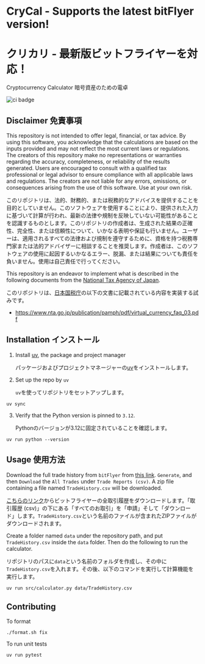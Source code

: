 # CryCal - Supports the latest bitFlyer version!
# クリカリ - 最新版ビットフライヤーを対応！
Cryptocurrency Calculator 暗号資産のための電卓

![ci badge](https://github.com/YizhouFan/CryCal/actions/workflows/ci.yml/badge.svg)

## Disclaimer 免責事項
This repository is not intended to offer legal, financial, or tax advice. By using this software, you acknowledge that the calculations are based on the inputs provided and may not reflect the most current laws or regulations. The creators of this repository make no representations or warranties regarding the accuracy, completeness, or reliability of the results generated. Users are encouraged to consult with a qualified tax professional or legal advisor to ensure compliance with all applicable laws and regulations. The creators are not liable for any errors, omissions, or consequences arising from the use of this software. Use at your own risk.

このリポジトリは、法的、財務的、または税務的なアドバイスを提供することを目的としていません。このソフトウェアを使用することにより、提供された入力に基づいて計算が行われ、最新の法律や規制を反映していない可能性があることを認識するものとします。このリポジトリの作成者は、生成された結果の正確性、完全性、または信頼性について、いかなる表明や保証も行いません。ユーザーは、適用されるすべての法律および規制を遵守するために、資格を持つ税務専門家または法的アドバイザーに相談することを推奨します。作成者は、このソフトウェアの使用に起因するいかなるエラー、脱漏、または結果についても責任を負いません。使用は自己責任で行ってください。

This repository is an endeavor to implement what is described in the following documents from the [National Tax Agency of Japan](https://www.nta.go.jp/).

このリポジトリは、[日本国税庁](https://www.nta.go.jp/)の以下の文書に記載されている内容を実装する試みです。

- https://www.nta.go.jp/publication/pamph/pdf/virtual_currency_faq_03.pdf

## Installation インストール
1. Install [uv](https://github.com/astral-sh/uv), the package and project manager

    パッケージおよびプロジェクトマネージャーの[uv](https://github.com/astral-sh/uv)をインストールします。
2. Set up the repo by `uv`

    `uv`を使ってリポジトリをセットアップします。
```
uv sync
```
3. Verify that the Python version is pinned to `3.12`.

    Pythonのバージョンが3.12に固定されていることを確認します。
```
uv run python --version
```

## Usage 使用方法
Download the full trade history from `bitFlyer` from [this link](https://bitflyer.com/en-jp/ex/TradeReportDownload). `Generate`, and then `Download` the `All Trades` under `Trade Reports (csv)`. A zip file containing a file named `TradeHistory.csv` will be downloaded.

[こちらのリンク](https://bitflyer.com/en-jp/ex/TradeReportDownload)からビットフライヤーの全取引履歴をダウンロードします。「取引履歴 (csv)」の下にある「すべてのお取引」を「申請」そして「ダウンロード」します。`TradeHistory.csv`という名前のファイルが含まれたZIPファイルがダウンロードされます。

Create a folder named `data` under the repository path, and put `TradeHistory.csv` inside the `data` folder. Then do the following to run the calculator. 

リポジトリのパスに`data`という名前のフォルダを作成し、その中に`TradeHistory.csv`を入れます。その後、以下のコマンドを実行して計算機能を実行します。
```
uv run src/calculator.py data/TradeHistory.csv
```

## Contributing
To format
```
./format.sh fix
```
To run unit tests
```
uv run pytest
```
